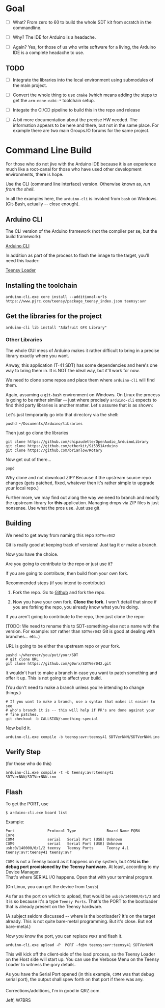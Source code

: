 
# Goal

- [ ] What? From zero to 60 to build the whole SDT kit from scratch in the
commandline.

- [ ] Why?  The IDE for Arduino is a headache.

- [ ] Again?   Yes, for those of us who write software for a living, the Arduino IDE is a complete headache to use.


## TODO

- [ ] Integrate the libraries into the local environment using submodules
of the main project.
- [ ] Convert the whole thing to use `cmake`  (which means adding
the steps to get the `arm-none-eabi-*` toolchain setup.
- [ ] Integate the CI/CD pipeline to build this in the repo and release
- [ ] A bit more documentation about the precise HW needed.  The information
appears to be here and there, but not in the same place.  For example
there are two main Groups.IO forums for the same project.


# Command Line Build

For those who do not jive with the Arduino IDE because it is an experience much like a root-canal for those
who have used other development environments, there is hope.

Use the CLI (command line interface) version.  Otherwise known as, *run from the shell*.

In all the examples here, the `arduino-cli` is invoked from `bash` on Windows. (Git-Bash, actually -- close
enough).


## Arduino CLI

The CLI version of the Arduino framework (not the compiler per se, but the build framework):

[Arduino CLI](https://arduino.github.io/arduino-cli/0.29/commands/arduino-cli_compile/)

In addition as part of the process to flash the image to the target, you'll need this loader:

[Teensy Loader](https://www.pjrc.com/teensy/loader_win10.html)


## Installing the toolchain

```
arduino-cli.exe core install --additional-urls https://www.pjrc.com/teensy/package_teensy_index.json teensy:avr
```

## Get the libraries for the project

```
arduino-cli lib install "Adafruit GFX Library"
```

### Other Libraries

The whole GUI mess of Arduino makes it rather difficult to bring in a precise library
exactly where you want.  

Anway, this application (T-41 SDT) has some dependencies and here's one way to bring them
in.  It is NOT the ideal way, but it'll work for now.

We need to clone some repos and place them where `arduino-cli` will find them.

Again, assuming a `git-bash` environment on Windows.  On Linux the process is going
to be rather similiar -- just where precisely `arduino-cli` expects to find
third party libraries is another matter.  Let's assume that is as shown:


Let's just temporarily go into that directory via the shell:
```
pushd ~/Documents/Arduino/libraries
```

Then just go clone the libraries
```
git clone https://github.com/chipaudette/OpenAudio_ArduinoLibrary
git clone https://github.com/etherkit/Si5351Arduino
git clone https://github.com/brianlow/Rotary
```

Now get out of there...

```
popd
```

Why clone and not download ZIP?  Because if the upstream source repo changes (gets
patched, fixed, whatever then it's rather simple to upgrade your local repo.) 

Further more, we may find out along the way we need to branch and modify the upstream
library for **this** application.  Managing drops via ZIP files is just nonsense.  Use
what the pros use.  Just use git.


## Building 

We need to get away from naming this repo `SDTVer042`

Git is really good at keeping track of versions!   Just tag it or make a branch.

Now you have the choice.

Are you going to contribute to the repo or just use it?


If you are going to contribute, then build from your own fork.

Recommended steps (if you intend to contribute)

1.  Fork the repo.  Go to [Github](https://github.com/g0orx/SDTVer042.git) and fork the repo.

2.  Now you have your own fork.  **Clone the fork.**  I won't detail that since if you are forking the repo, you already know what you're doing.


If you aren't going to contribute to the repo, then just clone the repo:

(TODO: We need to rename this to SDT-something-else not a name
with the version.  For example: `SDT` rather than `SDTVer042`
 Git is good at dealing with branches... etc..)


URL is going to be either the upstream repo or your fork.

```
pushd ~/wherever/you/put/your/SDT
# git clone URL
git clone https://github.com/g0orx/SDTVer042.git
```

It wouldn't hurt to make a branch in case you want to patch 
something and offer it up.  This is not going to affect your build.

(You don't need to make a branch unless you're intending to change things.)

```
# If you want to make a branch, use a syntax that makes it easier to see
# who's branch it is -- this will help if PR's are done against your
# fine patches.
git checkout -b CALLSIGN/something-special
```



Now build it.


```
arduino-cli.exe compile -b teensy:avr:teensy41 SDTVerNNN/SDTVerNNN.ino
```

## Verify Step
(for those who do this)

```
arduino-cli.exe compile -t -b teensy:avr:teensy41 SDTVerNNN/SDTVerNNN.ino
```

## Flash

To get the PORT, use

```
$ arduino-cli.exe board list
```

Example:

```
Port               Protocol Type              Board Name FQBN                Core
COM4               serial   Serial Port (USB) Unknown
COM9               serial   Serial Port (USB) Unknown
usb:0/140000/0/1/2 teensy   Teensy Ports      Teensy 4.1 teensy:avr:teensy41 teensy:avr
```

`COM9` is not a Teensy board as it happens on my system, 
but `COM4` **is the debug port provisioned by the Teensy hardware.**  At least,
according to my Device Manager.  
That's where SERIAL I/O happens.  Open that with your terminal program.

(On Linux, you can get the device from `lsusb`)


As far as the port on which to upload, that would be `usb:0/140000/0/1/2` and it is so because it's a 
type `Teensy Ports`.  That's the PORT to the bootloader that is already present on the Teensy hardware.

(A subject seldom discussed -- where is the bootloader?  It's on the target already.  This is not quite
bare-metal programming.  But it's close.  But not bare-metal.)

Now you know the port, you can replace `PORT` and flash it.


```
arduino-cli.exe upload -P  PORT -fqbn teensy:avr:teensy41 SDTVerNNN
```

This will kick off the client-side of the load process, so the Teensy Loader on the Host side will start up.
You can use the Verbose Menu on the Teensy Loader to witness the gory details.

As you have the Serial Port opened (in this example, `COM4` was that debug serial port), the output shall
spew forth on that port if there was any.


####
Corrections/additions, I'm in good in QRZ.com.

Jeff, W7BRS

